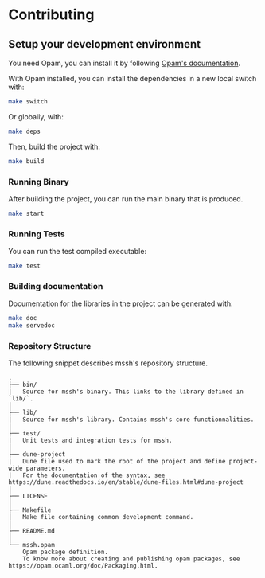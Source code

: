 # Contributing

## Setup your development environment

You need Opam, you can install it by following [Opam's documentation](https://opam.ocaml.org/doc/Install.html).

With Opam installed, you can install the dependencies in a new local switch with:

```bash
make switch
```

Or globally, with:

```bash
make deps
```

Then, build the project with:

```bash
make build
```

### Running Binary

After building the project, you can run the main binary that is produced.

```bash
make start
```

### Running Tests

You can run the test compiled executable:

```bash
make test
```

### Building documentation

Documentation for the libraries in the project can be generated with:

```bash
make doc
make servedoc
```

### Repository Structure

The following snippet describes mssh's repository structure.

```text
.
├── bin/
|   Source for mssh's binary. This links to the library defined in `lib/`.
│
├── lib/
|   Source for mssh's library. Contains mssh's core functionnalities.
│
├── test/
|   Unit tests and integration tests for mssh.
│
├── dune-project
|   Dune file used to mark the root of the project and define project-wide parameters.
|   For the documentation of the syntax, see https://dune.readthedocs.io/en/stable/dune-files.html#dune-project
│
├── LICENSE
│
├── Makefile
|   Make file containing common development command.
│
├── README.md
│
└── mssh.opam
    Opam package definition.
    To know more about creating and publishing opam packages, see https://opam.ocaml.org/doc/Packaging.html.
```
